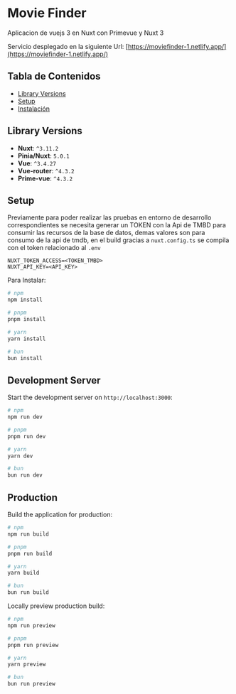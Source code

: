 # Movie Finder

Aplicacion de vuejs 3 en Nuxt con Primevue y Nuxt 3

Servicio desplegado en la siguiente Url: [https://moviefinder-1.netlify.app/](https://moviefinder-1.netlify.app/)

## Tabla de Contenidos

- [Library Versions](#setup)
- [Setup](#setup)
- [Instalación](#instalación)

## Library Versions

- **Nuxt**: `^3.11.2`
- **Pinia/Nuxt**: `5.0.1`
- **Vue**: `^3.4.27`
- **Vue-router**: `^4.3.2`
- **Prime-vue**: `^4.3.2`

## Setup

Previamente para poder realizar las pruebas en entorno de desarrollo correspondientes se necesita generar un TOKEN con la Api de TMBD para consumir las recursos de la base de datos, demas valores son para consumo de la api de tmdb, en el build gracias a `nuxt.config.ts` se compila con el token relacionado al `.env`

```env
NUXT_TOKEN_ACCESS=<TOKEN_TMBD>
NUXT_API_KEY=<API_KEY>
```

Para Instalar:

```bash
# npm
npm install

# pnpm
pnpm install

# yarn
yarn install

# bun
bun install
```

## Development Server

Start the development server on `http://localhost:3000`:

```bash
# npm
npm run dev

# pnpm
pnpm run dev

# yarn
yarn dev

# bun
bun run dev
```

## Production

Build the application for production:

```bash
# npm
npm run build

# pnpm
pnpm run build

# yarn
yarn build

# bun
bun run build
```

Locally preview production build:

```bash
# npm
npm run preview

# pnpm
pnpm run preview

# yarn
yarn preview

# bun
bun run preview
```
